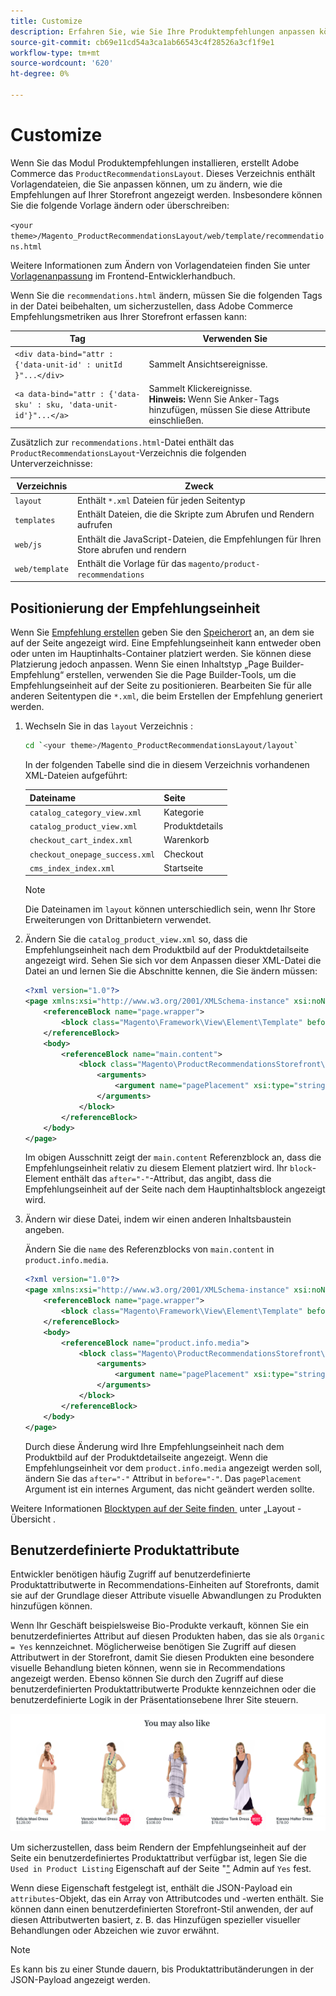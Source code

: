 ```yaml
---
title: Customize
description: Erfahren Sie, wie Sie Ihre Produktempfehlungen anpassen können.
source-git-commit: cb69e11cd54a3ca1ab66543c4f28526a3cf1f9e1
workflow-type: tm+mt
source-wordcount: '620'
ht-degree: 0%

---
```


# Customize

Wenn Sie das Modul Produktempfehlungen installieren, erstellt Adobe Commerce das `ProductRecommendationsLayout`. Dieses Verzeichnis enthält Vorlagendateien, die Sie anpassen können, um zu ändern, wie die Empfehlungen auf Ihrer Storefront angezeigt werden. Insbesondere können Sie die folgende Vorlage ändern oder überschreiben:

`<your theme>/Magento_ProductRecommendationsLayout/web/template/recommendations.html`

Weitere Informationen zum Ändern von Vorlagendateien finden Sie unter [Vorlagenanpassung](https://developer.adobe.com/commerce/frontend-core/guide/templates/walkthrough/) im Frontend-Entwicklerhandbuch.

Wenn Sie die `recommendations.html` ändern, müssen Sie die folgenden Tags in der Datei beibehalten, um sicherzustellen, dass Adobe Commerce Empfehlungsmetriken aus Ihrer Storefront erfassen kann:

| Tag | Verwenden Sie |
|---|---|
| `<div data-bind="attr : {'data-unit-id' : unitId }"...</div>` | Sammelt Ansichtsereignisse. |
| `<a data-bind="attr : {'data-sku' : sku, 'data-unit-id'}"...</a>` | Sammelt Klickereignisse. <br/>**Hinweis:** Wenn Sie Anker-Tags hinzufügen, müssen Sie diese Attribute einschließen. |

Zusätzlich zur `recommendations.html`-Datei enthält das `ProductRecommendationsLayout`-Verzeichnis die folgenden Unterverzeichnisse:

| Verzeichnis | Zweck |
|---|---|
| `layout` | Enthält `*.xml` Dateien für jeden Seitentyp |
| `templates` | Enthält Dateien, die die Skripte zum Abrufen und Rendern aufrufen |
| `web/js` | Enthält die JavaScript-Dateien, die Empfehlungen für Ihren Store abrufen und rendern |
| `web/template` | Enthält die Vorlage für das `magento/product-recommendations` |

## Positionierung der Empfehlungseinheit

Wenn Sie [Empfehlung erstellen](create.md) geben Sie den [Speicherort](placement.md) an, an dem sie auf der Seite angezeigt wird. Eine Empfehlungseinheit kann entweder oben oder unten im Hauptinhalts-Container platziert werden. Sie können diese Platzierung jedoch anpassen. Wenn Sie einen Inhaltstyp „Page Builder-Empfehlung“ erstellen, verwenden Sie die Page Builder-Tools, um die Empfehlungseinheit auf der Seite zu positionieren. Bearbeiten Sie für alle anderen Seitentypen die `*.xml`, die beim Erstellen der Empfehlung generiert werden.

1. Wechseln Sie in das `layout` Verzeichnis :

   ```bash
   cd `<your theme>/Magento_ProductRecommendationsLayout/layout`
   ```

   In der folgenden Tabelle sind die in diesem Verzeichnis vorhandenen XML-Dateien aufgeführt:

   | Dateiname | Seite |
   |---|---|
   | `catalog_category_view.xml` | Kategorie |
   | `catalog_product_view.xml` | Produktdetails |
   | `checkout_cart_index.xml` | Warenkorb |
   | `checkout_onepage_success.xml` | Checkout |
   | `cms_index_index.xml` | Startseite |

   >[!NOTE]
   >
   >Die Dateinamen im `layout` können unterschiedlich sein, wenn Ihr Store Erweiterungen von Drittanbietern verwendet.

1. Ändern Sie die `catalog_product_view.xml` so, dass die Empfehlungseinheit nach dem Produktbild auf der Produktdetailseite angezeigt wird. Sehen Sie sich vor dem Anpassen dieser XML-Datei die Datei an und lernen Sie die Abschnitte kennen, die Sie ändern müssen:

   ```xml
   <?xml version="1.0"?>
   <page xmlns:xsi="http://www.w3.org/2001/XMLSchema-instance" xsi:noNamespaceSchemaLocation="urn:magento:framework:View/Layout/etc/page_configuration.xsd">
       <referenceBlock name="page.wrapper">
           <block class="Magento\Framework\View\Element\Template" before="-" name="product_recommendations_fetcher" template="Magento_ProductRecommendationsStorefront::fetcher.phtml" />
       </referenceBlock>
       <body>
           <referenceBlock name="main.content">
               <block class="Magento\ProductRecommendationsStorefront\Block\Renderer" after="-" name="product_recommendations_product_below_content" template="Magento_ProductRecommendationsStorefront::renderer.phtml">
                   <arguments>
                       <argument name="pagePlacement" xsi:type="string">below-main-content</argument>
                   </arguments>
               </block>
           </referenceBlock>
       </body>
   </page>
   ```

   Im obigen Ausschnitt zeigt der `main.content` Referenzblock an, dass die Empfehlungseinheit relativ zu diesem Element platziert wird. Ihr `block`-Element enthält das `after="-"`-Attribut, das angibt, dass die Empfehlungseinheit auf der Seite nach dem Hauptinhaltsblock angezeigt wird.

1. Ändern wir diese Datei, indem wir einen anderen Inhaltsbaustein angeben.

   Ändern Sie die `name` des Referenzblocks von `main.content` in `product.info.media`.

   ```xml
   <?xml version="1.0"?>
   <page xmlns:xsi="http://www.w3.org/2001/XMLSchema-instance" xsi:noNamespaceSchemaLocation="urn:magento:framework:View/Layout/etc/page_configuration.xsd">
       <referenceBlock name="page.wrapper">
           <block class="Magento\Framework\View\Element\Template" before="-" name="product_recommendations_fetcher" template="Magento_ProductRecommendationsStorefront::fetcher.phtml" />
       </referenceBlock>
       <body>
           <referenceBlock name="product.info.media">
               <block class="Magento\ProductRecommendationsStorefront\Block\Renderer" after="-" name="product_recommendations_product_below_content" template="Magento_ProductRecommendationsStorefront::renderer.phtml">
                   <arguments>
                       <argument name="pagePlacement" xsi:type="string">below-main-content</argument>
                   </arguments>
               </block>
           </referenceBlock>
       </body>
   </page>
   ```

   Durch diese Änderung wird Ihre Empfehlungseinheit nach dem Produktbild auf der Produktdetailseite angezeigt. Wenn die Empfehlungseinheit vor dem `product.info.media` angezeigt werden soll, ändern Sie das `after="-"` Attribut in `before="-"`. Das `pagePlacement` Argument ist ein internes Argument, das nicht geändert werden sollte.

Weitere Informationen [&#x200B; Blocktypen auf der Seite finden &#x200B;](https://developer.adobe.com/commerce/frontend-core/guide/layouts/) unter „Layout - Übersicht .

## Benutzerdefinierte Produktattribute

Entwickler benötigen häufig Zugriff auf benutzerdefinierte Produktattributwerte in Recommendations-Einheiten auf Storefronts, damit sie auf der Grundlage dieser Attribute visuelle Abwandlungen zu Produkten hinzufügen können.

Wenn Ihr Geschäft beispielsweise Bio-Produkte verkauft, können Sie ein benutzerdefiniertes Attribut auf diesen Produkten haben, das sie als `Organic = Yes` kennzeichnet. Möglicherweise benötigen Sie Zugriff auf diesen Attributwert in der Storefront, damit Sie diesen Produkten eine besondere visuelle Behandlung bieten können, wenn sie in Recommendations angezeigt werden. Ebenso können Sie durch den Zugriff auf diese benutzerdefinierten Produktattributwerte Produkte kennzeichnen oder die benutzerdefinierte Logik in der Präsentationsebene Ihrer Site steuern.

![Abzeichen hinzufügen](assets/unit-custom.png)

Um sicherzustellen, dass beim Rendern der Empfehlungseinheit auf der Seite ein benutzerdefiniertes Produktattribut verfügbar ist, legen Sie die `Used in Product Listing` Eigenschaft auf der Seite &quot;[&quot; &#x200B;](https://experienceleague.adobe.com/docs/commerce-admin/catalog/product-attributes/create/attribute-product-create.html?lang=de) Admin auf `Yes` fest.

Wenn diese Eigenschaft festgelegt ist, enthält die JSON-Payload ein `attributes`-Objekt, das ein Array von Attributcodes und -werten enthält. Sie können dann einen benutzerdefinierten Storefront-Stil anwenden, der auf diesen Attributwerten basiert, z. B. das Hinzufügen spezieller visueller Behandlungen oder Abzeichen wie zuvor erwähnt.

>[!NOTE]
>
>Es kann bis zu einer Stunde dauern, bis Produktattributänderungen in der JSON-Payload angezeigt werden.
